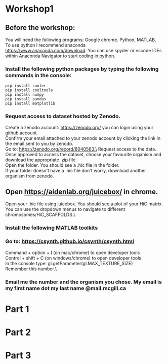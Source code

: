 # Workshop1

## Before the workshop:
You will need the following programs: Google chrome. Python, MATLAB.\
To use python I recommend anaconda https://www.anaconda.com/download. You can use spyder or vscode IDEs within Anaconda Navigator to start coding in python. 

### Install the following python packages by typing the following commands in the console:
```
pip install cooler
pip install cooltools
pip install numpy
pip install pandas
pip install matplotlib
```
### Request access to dataset hosted by Zenodo.
Create a zenodo account: https://zenodo.org/ you can login using your github account.\
Confirm your email attached to your zenodo account by clicking the link in the email sent to you by zenodo.\
Go to: https://zenodo.org/record/8040563.\
Request access to the data.\
Once approved to access the dataset, choose your favourite organism and download the appropriate .zip file.\
Open the folder. You should see a .hic file in the folder.\
If your folder doesn't have a .hic file don't worry, download another organism from zenodo.

## Open https://aidenlab.org/juicebox/ in chrome.
Open your .hic file using juicebox. You should see a plot of your HiC matrix. You can use the dropdown menus to navigate to different chromosomes/HiC_SCAFFOLDS.\

### Install the following MATLAB toolkits

### Go to: https://csynth.github.io/csynth/csynth.html
Command + option + I (on mac/chrome) to open developer tools\
Control + shift + C (on windows/chrome) to open developer tools\
In the console type: gl.getParameter(gl.MAX_TEXTURE_SIZE)\
Remember this number.\

### Email me the number and the organism you chose. My email is my first name dot my last name @mail.mcgill.ca

# Part 1

# Part 2

# Part 3







